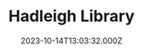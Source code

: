 ---
date: 2023-10-14T13:03:32.000Z
title: Hadleigh Library
latitude: 52.04247690042454
longitude: 0.9546660522905999
url: https://www.suffolklibraries.co.uk/visit/locations-and-times/hadleigh-library
category: checkin
---